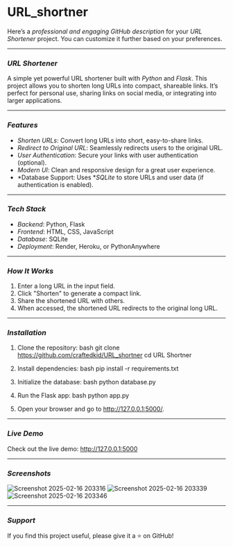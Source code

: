 # URL_shortner
Here’s a *professional and engaging GitHub description* for your *URL Shortener* project. You can customize it further based on your preferences.

---

### *URL Shortener*
A simple yet powerful URL shortener built with *Python* and *Flask*. This project allows you to shorten long URLs into compact, shareable links. It’s perfect for personal use, sharing links on social media, or integrating into larger applications.

---

### *Features*
- *Shorten URLs*: Convert long URLs into short, easy-to-share links.
- *Redirect to Original URL*: Seamlessly redirects users to the original URL.
- *User Authentication*: Secure your links with user authentication (optional).
- *Modern UI*: Clean and responsive design for a great user experience.
- *Database Support: Uses **SQLite* to store URLs and user data (if authentication is enabled).

---

### *Tech Stack*
- *Backend*: Python, Flask
- *Frontend*: HTML, CSS, JavaScript
- *Database*: SQLite
- *Deployment*: Render, Heroku, or PythonAnywhere

---

### *How It Works*
1. Enter a long URL in the input field.
2. Click "Shorten" to generate a compact link.
3. Share the shortened URL with others.
4. When accessed, the shortened URL redirects to the original long URL.

---

### *Installation*
1. Clone the repository:
   bash
   git clone https://github.com/craftedkid/URL_shortner
   cd URL Shortner
   
2. Install dependencies:
   bash
   pip install -r requirements.txt
   
3. Initialize the database:
   bash
   python database.py
   
4. Run the Flask app:
   bash
   python app.py
   
5. Open your browser and go to http://127.0.0.1:5000/.

---

### *Live Demo*
Check out the live demo: http://127.0.0.1:5000

---

### *Screenshots*
![Screenshot 2025-02-16 203316](https://github.com/user-attachments/assets/4f9b8316-cb59-4265-b98a-a69e8b1a0fc1)
![Screenshot 2025-02-16 203339](https://github.com/user-attachments/assets/1656d91f-11e3-4d7b-8c66-24aa39e151ee)
![Screenshot 2025-02-16 203346](https://github.com/user-attachments/assets/f7b2859a-b1e3-4494-8c90-f3486fd7a9e8)

---

### *Support*
If you find this project useful, please give it a ⭐ on GitHub!
